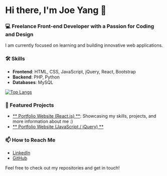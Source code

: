 # Hi there, I'm Joe Yang 👋

### 💻 Freelance Front-end Developer with a Passion for Coding and Design

I am currently focused on learning and building innovative web applications. 

### 🛠️ Skills
- **Frontend**: HTML, CSS, JavaScript, jQuery, React, Bootstrap
- **Backend**: PHP, Python
- **Databases**: MySQL

[![Top Langs](https://github-readme-stats.vercel.app/api/top-langs/?username=EchoOuO&layout=compact&theme=slateorange)](https://github.com/anuraghazra/github-readme-stats)

### 🌟 Featured Projects
- [** Portfolio Website (React.js) **](https://github.com/EchoOuO/joe-react-portfolio): Showcasing my skills, projects, and more information about me :)
- [** Portfolio Website (JavaScript / jQuery) **](https://github.com/EchoOuO/Personal-Portfolio-Website)

### 📫 How to Reach Me
- [LinkedIn](https://www.linkedin.com/in/tzuhungyang/)
- [GitHub](https://github.com/EchoOuO)

Feel free to check out my repositories and get in touch!


